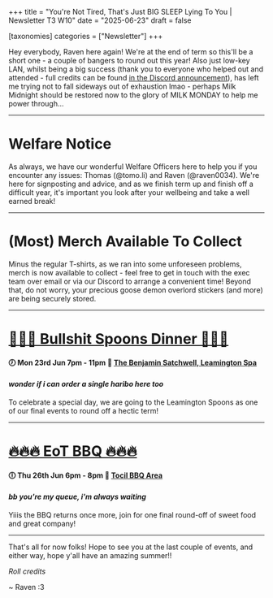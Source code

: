 +++
title = "You're Not Tired, That's Just BIG SLEEP Lying To You | Newsletter T3 W10"
date = "2025-06-23"
draft = false

[taxonomies]
categories = ["Newsletter"]
+++

Hey everybody, Raven here again! We're at the end of term so this'll be a short one - a couple of bangers to round out this year! Also just low-key LAN, whilst being a big success (thank you to everyone who helped out and attended - full credits can be found [in the Discord announcement](https://discord.com/channels/189453139584221185/378148494168555526/1386593694207180810)), has left me trying not to fall sideways out of exhaustion lmao - perhaps Milk Midnight should be restored now to the glory of MILK MONDAY to help me power through...

--------------------------------------------------------------------------

# Welfare Notice

As always, we have our wonderful Welfare Officers here to help you if you encounter any issues: Thomas (@tomo.li) and Raven (@raven0034). We're here for signposting and advice, and as we finish term up and finish off a difficult year, it's important you look after your wellbeing and take a well earned break!

--------------------------------------------------------------------------

# (Most) Merch Available To Collect

Minus the regular T-shirts, as we ran into some unforeseen problems, merch is now available to collect - feel free to get in touch with the exec team over email or via our Discord to arrange a convenient time! Beyond that, do not worry, your precious goose demon overlord stickers (and more) are being securely stored.

--------------------------------------------------------------------------

# [🥄🥄🥄 Bullshit Spoons Dinner 🥄🥄🥄](https://uwcs.co.uk/events/t3/w10/bs-spoons-dinner/)
#### 🕖 Mon 23rd Jun 7pm - 11pm  📍 [The Benjamin Satchwell, Leamington Spa](https://maps.app.goo.gl/v8vNJbg4fCNviKgg9)
#### *wonder if i can order a single haribo here too*
To celebrate a special day, we are going to the Leamington Spoons as one of our final events to round off a hectic term!

--------------------------------------------------------------------------

# [🔥🔥🔥 EoT BBQ 🔥🔥🔥](https://uwcs.co.uk/events/t3/w10/bbq/)
#### 🕕 Thu 26th Jun 6pm - 8pm  📍 [Tocil BBQ Area](https://maps.app.goo.gl/zbRVnJ6vH17FkPzD7)
#### *bb you're my queue, i'm always waiting*
Yiiis the BBQ returns once more, join for one final round-off of sweet food and great company!

--------------------------------------------------------------------------

That's all for now folks! Hope to see you at the last couple of events, and either way, hope y'all have an amazing summer!!

*Roll credits*

~ Raven :3